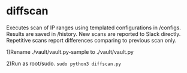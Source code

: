 # diffscan

Executes scan of IP ranges using templated configurations in /configs. Results are saved in /history. New scans are reported to Slack directly. Repetitive scans report differences comparing to previous scan only.
  
1)Rename ./vault/vault.py-sample to ./vault/vault.py

2)Run as root/sudo. `sudo python3 diffscan.py`
